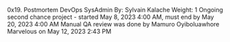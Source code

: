 0x19. Postmortem
DevOps
SysAdmin
 By: Sylvain Kalache
 Weight: 1
 Ongoing second chance project - started May 8, 2023 4:00 AM, must end by May 20, 2023 4:00 AM
 Manual QA review was done by Mamuro Oyiboluawhore Marvelous on May 12, 2023 2:43 PM
